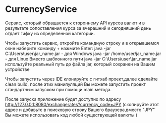 # CurrencyService
Сервис, который обращается к стороннему API курсов валют и в результате сопоставления курса за вчерашний и сегодняшний день отдает гифку из определенной категории. 

Чтобы запустить сервис, откройте командную строку и в открывшемся окне наберите команду + нажмите Enter: 
java -jar C:\Users\user\jar_name.jar - для Windows
java -jar /home/user/jar_name.jar - для Linux
Вместо шаблонного пути java -jar C:\Users\user\jar_name.jar  используйте реальный путь до файла jar, который сохранен на Вашем устройстве

Чтобы запустить через IDE клонируйте с гитхаб проект,далее сделайте clean build, после этих манипуляций Вы можете запустить проект стандартным запуском при помощи main метода.

После запуска приложение будет доступно по адресу http://127.0.0.1:8080/exchangerates?currency_code=JPY (скопируйте этот адрес и добавьте в поисковую строку Вашего браузера,вместо "JPY" Вы можете использовать код любой существующей валюты )



